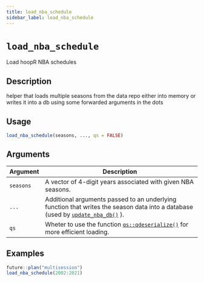 ```yaml
---
title: load_nba_schedule
sidebar_label: load_nba_schedule
---
```

# `load_nba_schedule`

Load hoopR NBA schedules


## Description

helper that loads multiple seasons from the data repo either into memory
 or writes it into a db using some forwarded arguments in the dots


## Usage

```r
load_nba_schedule(seasons, ..., qs = FALSE)
```


## Arguments

Argument      |Description
------------- |----------------
`seasons`     |     A vector of 4-digit years associated with given NBA seasons.
`...`     |     Additional arguments passed to an underlying function that writes the season data into a database (used by [`update_nba_db()`](#updatenbadb()) ).
`qs`     |     Wheter to use the function [`qs::qdeserialize()`](#qs::qdeserialize()) for more efficient loading.


## Examples

```r
future::plan("multisession")
load_nba_schedule(2002:2021)
```


